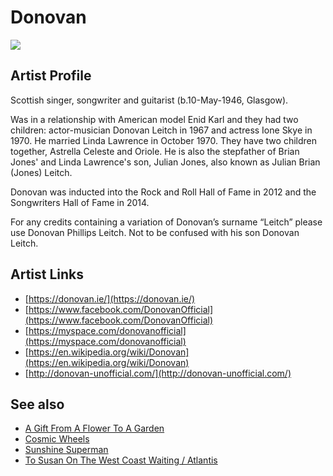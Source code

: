 # Donovan

![](../../asssets/artists/Donovan.png)

## Artist Profile

Scottish singer, songwriter and guitarist (b.10-May-1946, Glasgow). 

Was in a relationship with American model Enid Karl and they had two children: actor-musician Donovan Leitch in 1967 and actress Ione Skye in 1970. He married Linda Lawrence in October 1970. They have two children together, Astrella Celeste and Oriole. He is also the stepfather of Brian Jones' and Linda Lawrence's son, Julian Jones, also known as Julian Brian (Jones) Leitch.

Donovan was inducted into the Rock and Roll Hall of Fame in 2012 and the Songwriters Hall of Fame in 2014.
 
For any credits containing a variation of Donovan’s surname “Leitch” please use Donovan Phillips Leitch.
Not to be confused with his son Donovan Leitch.

## Artist Links

- [https://donovan.ie/](https://donovan.ie/)
- [https://www.facebook.com/DonovanOfficial](https://www.facebook.com/DonovanOfficial)
- [https://myspace.com/donovanofficial](https://myspace.com/donovanofficial)
- [https://en.wikipedia.org/wiki/Donovan](https://en.wikipedia.org/wiki/Donovan)
- [http://donovan-unofficial.com/](http://donovan-unofficial.com/)


## See also

- [A Gift From A Flower To A Garden](Donovan-A_Gift_From_A_Flower_To_A_Garden.md)
- [Cosmic Wheels](Donovan-Cosmic_Wheels.md)
- [Sunshine Superman](Donovan-Sunshine_Superman.md)
- [To Susan On The West Coast Waiting / Atlantis](Donovan-To_Susan_On_The_West_Coast_Waiting_-_Atlantis.md)
